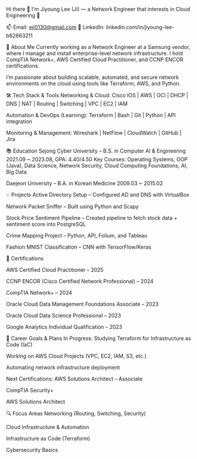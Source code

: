 Hi there 👋
I'm Jiyoung Lee (Ji) — a Network Engineer that interests in Cloud Engineering 🚀

📫 Email: eji0130@gmail.com
🔗 LinkedIn: linkedin.com/in/jiyoung-lee-b62663211

💼 About Me 
Currently working as a Network Engineer at a Samsung vendor, where I manage and install enterprise-level network infrastructure. I hold CompTIA Network+, AWS Certified Cloud Practitioner, and CCNP ENCOR certifications.

I’m passionate about building scalable, automated, and secure network environments on the cloud using tools like Terraform, AWS, and Python.

🛠️ Tech Stack & Tools
Networking & Cloud:
Cisco IOS | AWS | OCI | DHCP | DNS | NAT | Routing | Switching | VPC | EC2 | IAM

Automation & DevOps (Learning):
Terraform | Bash | Git | Python | API integration

Monitoring & Management:
Wireshark | NetFlow | CloudWatch | GitHub | Jira

📚 Education
Sejong Cyber University – B.S. in Computer AI & Engineering
2021.09 ~ 2023.08, GPA: 4.40/4.50
Key Courses: Operating Systems, OOP (Java), Data Science, Network Security, Cloud Computing Foundations, AI, Big Data

Daejeon University – B.A. in Korean Medicine
2009.03 ~ 2015.02

💡 Projects
Active Directory Setup – Configured AD and DNS with VirtualBox

Network Packet Sniffer – Built using Python and Scapy

Stock Price Sentiment Pipeline – Created pipeline to fetch stock data + sentiment score into PostgreSQL

Crime Mapping Project – Python, API, Folium, and Tableau

Fashion MNIST Classification – CNN with TensorFlow/Keras

🧾 Certifications

AWS Certified Cloud Practitioner – 2025

CCNP ENCOR (Cisco Certified Network Professional) – 2024

CompTIA Network+ – 2024

Oracle Cloud Data Management Foundations Associate – 2023

Oracle Cloud Data Science Professional – 2023

Google Analytics Individual Qualification – 2023

🚀 Career Goals & Plans
In Progress:
Studying Terraform for Infrastructure as Code (IaC)

Working on AWS Cloud Projects (VPC, EC2, IAM, S3, etc.)

Automating network infrastructure deployment

Next Certifications:
AWS Solutions Architect – Associate

CompTIA Security+

AWS Solutions Architect

🔍 Focus Areas
Networking (Routing, Switching, Security)

Cloud Infrastructure & Automation

Infrastructure as Code (Terraform)

Cybersecurity Basics

